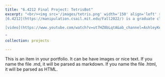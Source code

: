 ```yaml
---
title: "6.4212 Final Project: TetrisBot"
excerpt: "<br/><img src='/images/tetris.png' width='150' align='left' >
[6.4212](https://manipulation.csail.mit.edu/Fall2022/) is a graduate class that focuses on creating robotic systems that can automatically manipulate physical objects in unstructured environments. For our final project, we developed TetrisBot: an end-to-end robotic system that plays Tetris. We developed the perception, control, and gameplay systems that Tetris requires using [Drake](https://drake.mit.edu/). This project won the *Best Project Award* for Fall 2022. <br/>

[video](https://www.youtube.com/watch?v=ut7HZ8bLqtA&ab_channel=AshleyKe) | [paper](https://slolla.github.io/files/tetrisbot.pdf) <br/>

"
collection: projects

---
```


This is an item in your portfolio. It can be have images or nice text. If you name the file .md, it will be parsed as markdown. If you name the file .html, it will be parsed as HTML. 
